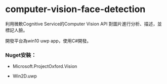 ﻿# computer-vision-face-detection
利用微軟Cognitive Service的Computer Vision API 對圖片進行分析、描述，並標記人臉。 

開發平台為win10 uwp app，使用C#開發。 

### Nuget安裝： 
- Microsoft.ProjectOxford.Vision 

- Win2D.uwp 
